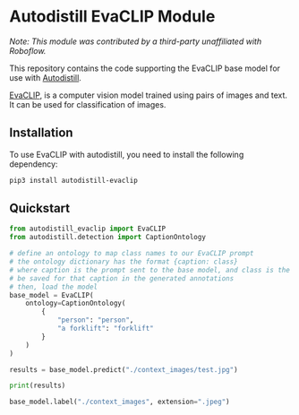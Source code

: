 # Autodistill EvaCLIP Module

_Note: This module was contributed by a third-party unaffiliated with Roboflow._ 

This repository contains the code supporting the EvaCLIP base model for use with [Autodistill](https://github.com/autodistill/autodistill).

[EvaCLIP](https://github.com/baaivision/EVA/tree/master/EVA-CLIP), is a computer vision model trained using pairs of images and text. It can be used for classification of images.

## Installation

To use EvaCLIP with autodistill, you need to install the following dependency:

```bash
pip3 install autodistill-evaclip
```

## Quickstart

```python
from autodistill_evaclip import EvaCLIP
from autodistill.detection import CaptionOntology

# define an ontology to map class names to our EvaCLIP prompt
# the ontology dictionary has the format {caption: class}
# where caption is the prompt sent to the base model, and class is the label that will
# be saved for that caption in the generated annotations
# then, load the model
base_model = EvaCLIP(
    ontology=CaptionOntology(
        {
            "person": "person",
            "a forklift": "forklift"
        }
    )
)

results = base_model.predict("./context_images/test.jpg")

print(results)

base_model.label("./context_images", extension=".jpeg")
```
